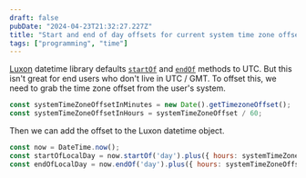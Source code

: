 ```yaml
---
draft: false
pubDate: "2024-04-23T21:32:27.227Z"
title: "Start and end of day offsets for current system time zone offset using Luxon"
tags: ["programming", "time"]
---
```


[Luxon](https://moment.github.io/luxon/#/?id=luxon) datetime library defaults [`startOf`](https://moment.github.io/luxon/api-docs/index.html#datetimestartof) and [`endOf`](https://moment.github.io/luxon/api-docs/index.html#datetimeendof) methods to UTC. But this isn't great for end users who don't live in UTC / GMT. To offset this, we need to grab the time zone offset from the user's system.

```js
const systemTimeZoneOffsetInMinutes = new Date().getTimezoneOffset();  
const systemTimeZoneOffsetInHours = systemTimeZoneOffset / 60;
```

Then we can add the offset to the Luxon datetime object.

```js
const now = DateTime.now();
const startOfLocalDay = now.startOf('day').plus({ hours: systemTimeZoneOffsetInHours });
const endOfLocalDay = now.endOf('day').plus({ hours: systemTimeZoneOffsetInHours });
```
